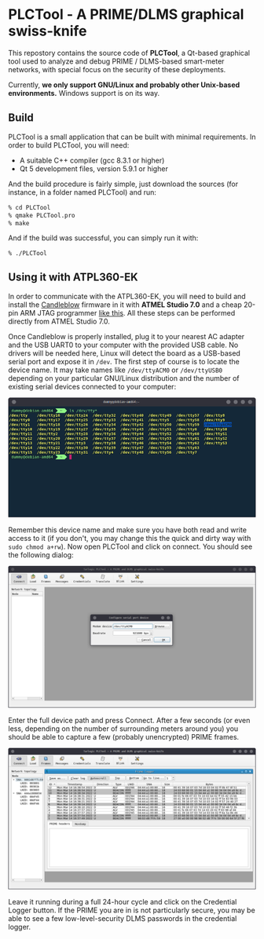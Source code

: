 # PLCTool - A PRIME/DLMS graphical swiss-knife
This repostory contains the source code of **PLCTool**, a Qt-based graphical tool used to analyze and debug PRIME / DLMS-based smart-meter networks, with special focus on the security of these deployments.

Currently, **we only support GNU/Linux and probably other Unix-based environments.** Windows support is on its way.

## Build
PLCTool is a small application that can be built with minimal requirements. In order to build PLCTool, you will need:

- A suitable C++ compiler (gcc 8.3.1 or higher)
- Qt 5 development files, version 5.9.1 or higher

And the build procedure is fairly simple, just download the sources (for instance, in a folder named PLCTool) and run:
```
% cd PLCTool
% qmake PLCTool.pro
% make
```

And if the build was successful, you can simply run it with:
```
% ./PLCTool
```

## Using it with ATPL360-EK
In order to communicate with the ATPL360-EK, you will need to build and install the [Candleblow](https://github.com/TarlogicSecurity/Candleblow) firmware in it with **ATMEL Studio 7.0** and a cheap 20-pin ARM JTAG programmer [like this](https://www.amazon.es/Gen%C3%A9rico-depurador-soporte-Ortex-M3-reemplazo/dp/B086RJZXGJ/ref=sr_1_2?__mk_es_ES=%C3%85M%C3%85%C5%BD%C3%95%C3%91&dchild=1&keywords=Jtag+Usb+arm&qid=1606854930&sr=8-2).  All these steps can be performed directly from ATMEL Studio 7.0.

Once Candleblow is properly installed, plug it to your nearest AC adapter and the USB UART0 to your computer with the provided USB cable. No drivers will be needed here, Linux will detect the board as a USB-based serial port and expose it in `/dev`. The first step of course is to locate the device name. It may take names like `/dev/ttyACM0` or `/dev/ttyUSB0` depending on your particular GNU/Linux distribution and the number of existing serial devices connected to your computer:

![](doc/plctool1.png)

Remember this device name and make sure you have both read and write access to it (if you don't, you may change this the quick and dirty way with `sudo chmod a+rw`). Now open PLCTool and click on connect. You should see the following dialog:

![](doc/plctool2.png)

Enter the full device path and press Connect. After a few seconds (or even less, depending on the number of surrounding meters around you) you should be able to capture a few (probably unencrypted) PRIME frames.

![](doc/plctool3.png)

Leave it running during a full 24-hour cycle and click on the Credential Logger button. If the PRIME you are in is not particularly secure, you may be able to see a few low-level-security DLMS passwords in the credential logger.
